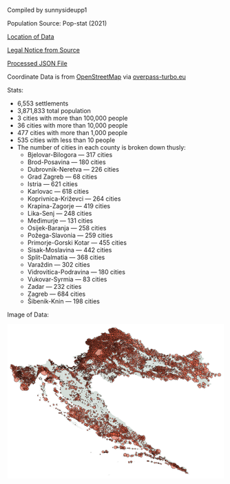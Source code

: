 Compiled by sunnysideupp1

Population Source: Pop-stat (2021)

[Location of Data](http://pop-stat.mashke.org/croatia-census.htm)

[Legal Notice from Source](http://pop-stat.mashke.org/about/)

[Processed JSON File](https://github.com/nyghts7/croatia/blob/main/croatia.txt)

Coordinate Data is from [OpenStreetMap](https://www.openstreetmap.org/copyright) via [overpass-turbo.eu](https://github.com/tyrasd/overpass-turbo)

Stats:
+ 6,553 settlements
+ 3,871,833 total population
+ 3 cities with more than 100,000 people
+ 36 cities with more than 10,000 people
+ 477 cities with more than 1,000 people
+ 535 cities with less than 10 people
+ The number of cities in each county is broken down thusly:
     - Bjelovar-Bilogora — 317 cities
     - Brod-Posavina — 180 cities
     - Dubrovnik-Neretva — 226 cities
     - Grad Zagreb — 68 cities
     - Istria — 621 cities
     - Karlovac — 618 cities
     - Koprivnica-Križevci — 264 cities
     - Krapina-Zagorje — 419 cities
     - Lika-Senj — 248 cities
     - Međimurje — 131 cities
     - Osijek-Baranja — 258 cities
     - Požega-Slavonia — 259 cities
     - Primorje-Gorski Kotar — 455 cities
     - Sisak-Moslavina — 442 cities
     - Split-Dalmatia — 368 cities
     - Varaždin — 302 cities
     - Vidrovitica-Podravina — 180 cities
     - Vukovar-Syrmia — 83 cities
     - Zadar — 232 cities
     - Zagreb — 684 cities
     - Šibenik-Knin — 198 cities
 
Image of Data:

![Population distribution map of Croatia](https://github.com/nyghts7/croatia/blob/main/croatia.png)
